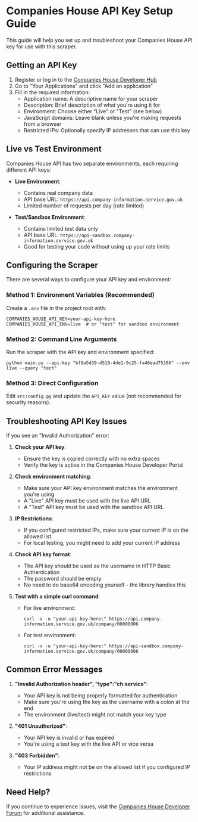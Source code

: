 # Companies House API Key Setup Guide

This guide will help you set up and troubleshoot your Companies House API key for use with this scraper.

## Getting an API Key

1. Register or log in to the [Companies House Developer Hub](https://developer.company-information.service.gov.uk/)
2. Go to "Your Applications" and click "Add an application"
3. Fill in the required information:
   - Application name: A descriptive name for your scraper
   - Description: Brief description of what you're using it for
   - Environment: Choose either "Live" or "Test" (see below)
   - JavaScript domains: Leave blank unless you're making requests from a browser
   - Restricted IPs: Optionally specify IP addresses that can use this key

## Live vs Test Environment

Companies House API has two separate environments, each requiring different API keys:

- **Live Environment**: 
  - Contains real company data
  - API base URL: `https://api.company-information.service.gov.uk`
  - Limited number of requests per day (rate limited)

- **Test/Sandbox Environment**:
  - Contains limited test data only
  - API base URL: `https://api-sandbox.company-information.service.gov.uk`
  - Good for testing your code without using up your rate limits

## Configuring the Scraper

There are several ways to configure your API key and environment:

### Method 1: Environment Variables (Recommended)

Create a `.env` file in the project root with:

```
COMPANIES_HOUSE_API_KEY=your-api-key-here
COMPANIES_HOUSE_API_ENV=live  # or "test" for sandbox environment
```

### Method 2: Command Line Arguments

Run the scraper with the API key and environment specified:

```
python main.py --api-key "bf9a5d39-d519-4de1-9c25-fa46ead75386" --env live --query "tech"
```

### Method 3: Direct Configuration

Edit `src/config.py` and update the `API_KEY` value (not recommended for security reasons).

## Troubleshooting API Key Issues

If you see an "Invalid Authorization" error:

1. **Check your API key**:
   - Ensure the key is copied correctly with no extra spaces
   - Verify the key is active in the Companies House Developer Portal

2. **Check environment matching**:
   - Make sure your API key environment matches the environment you're using
   - A "Live" API key must be used with the live API URL
   - A "Test" API key must be used with the sandbox API URL

3. **IP Restrictions**:
   - If you configured restricted IPs, make sure your current IP is on the allowed list
   - For local testing, you might need to add your current IP address

4. **Check API key format**:
   - The API key should be used as the username in HTTP Basic Authentication
   - The password should be empty
   - No need to do base64 encoding yourself - the library handles this

5. **Test with a simple curl command**:
   - For live environment:
     ```
     curl -v -u "your-api-key-here:" https://api.company-information.service.gov.uk/company/00000006
     ```
   - For test environment:
     ```
     curl -v -u "your-api-key-here:" https://api-sandbox.company-information.service.gov.uk/company/00000006
     ```

## Common Error Messages

1. **"Invalid Authorization header", "type":"ch:service"**:
   - Your API key is not being properly formatted for authentication
   - Make sure you're using the key as the username with a colon at the end
   - The environment (live/test) might not match your key type

2. **"401 Unauthorized"**:
   - Your API key is invalid or has expired
   - You're using a test key with the live API or vice versa

3. **"403 Forbidden"**:
   - Your IP address might not be on the allowed list if you configured IP restrictions

## Need Help?

If you continue to experience issues, visit the [Companies House Developer Forum](https://forum.companieshouse.gov.uk/) for additional assistance. 
